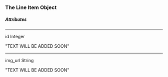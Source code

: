 ### The Line Item Object

#####  Attributes

---
<span className="parameter-text">id</span> <span className="parameter-info">Integer</span>

"TEXT WILL BE ADDED SOON"

---
<span className="parameter-text">img_url</span> <span className="parameter-info">String</span>

"TEXT WILL BE ADDED SOON"
